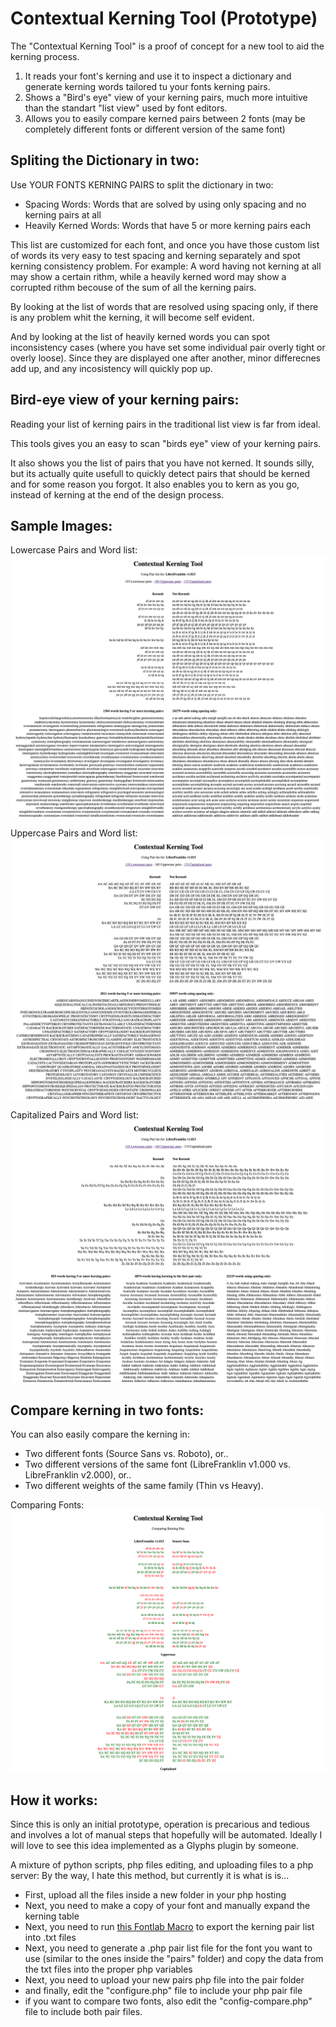 # Contextual Kerning Tool (Prototype)

The "Contextual Kerning Tool" is a proof of concept for a new tool to aid the kerning process.

1) It reads your font's kerning and use it to inspect a dictionary and generate kerning words tailored tu your fonts kerning pairs.
2) Shows a "Bird's eye" view of your kerning pairs, much more intuitive than the standart "list view" used by font editors.
3) Allows you to easily compare kerned pairs between 2 fonts (may be completely different fonts or different version of the same font)

## Spliting the Dictionary in two:

Use YOUR FONTS KERNING PAIRS to split the dictionary in two:
* Spacing Words: Words that are solved by using only spacing and no kerning pairs at all
* Heavily Kerned Words: Words that have 5 or more kerning pairs each

This list are customized for each font, and once you have those custom list of words its very easy to test spacing and kerning separately and spot kerning consistency problem. For example: A word having not kerning at all may show a certain rithm, while a heavily kerned word may show a corrupted rithm becouse of the sum of all the kerning pairs.

By looking at the list of words that are resolved using spacing only, if there is any problem whit the kerning, it will become self evident.

And by looking at the list of heavily kerned words you can spot inconsistency cases (where you have set some individual pair overly tight or overly loose). Since they are displayed one after another, minor differecnes add up, and any incosistency will quickly pop up.

## Bird-eye view of your kerning pairs:

Reading your list of kerning pairs in the traditional list view is far from ideal.

This tools gives you an easy to scan "birds eye" view of your kerning pairs. 

It also shows you the list of pairs that you have not kerned. It sounds silly, but its actually quite usefull to quickly detect pairs that should be kerned and for some reason you forgot. It also enables you to kern as you go, instead of kerning at the end of the design process.

## Sample Images:

Lowercase Pairs and Word list:
![Lowercase Pairs.](/images/sample01-lowercase.png "Lowercase Pairs and Word list")

Uppercase Pairs and Word list:
![Lowercase Pairs.](/images/sample02-uppercase.png "Uppercase Pairs and Word list")

Capitalized Pairs and Word list:
![Lowercase Pairs.](/images/sample03-capitalized.png "Capitalized Pairs and Word list")

## Compare kerning in two fonts:

You can also easily compare the kerning in:
* Two different fonts (Source Sans vs. Roboto), or..
* Two different versions of the same font (LibreFranklin v1.000 vs. LibreFranklin v2.000), or..
* Two different weights of the same family (Thin vs Heavy).

Comparing Fonts:
![Lowercase Pairs.](/images/sample04-compare.png "Comparing Fonts")


## How it works:
Since this is only an initial prototype, operation is precarious and tedious and involves a lot of manual steps that hopefully will be automated. Ideally I will love to see this idea implemented as a Glyphs plugin by someone.

A mixture of python scripts, php files editing, and uploading files to a php server:
By the way, I hate this method, but currently it is what is is... 

* First, upload all the files inside a new folder in your php hosting
* Next, you need to make a copy of your font and manually expand the kerning table
* Next, you need to run [this Fontlab Macro](https://github.com/impallari/Impallari-Fontlab-Macros/blob/master/IMP%20ContextualKern/Export%20All%20pairs.py) to export the kerning pair list into .txt files
* Next, you need to generate a .php pair list file for the font you want to use (similar to the ones inside the "pairs" folder) and copy the data from the txt files into the proper php variables
* Next, you need to upload your new pairs php file into the pair folder
* and finally, edit the "configure.php" file to include your php pair file
* if you want to compare two fonts, also edit the "config-compare.php" file to include both pair files.

